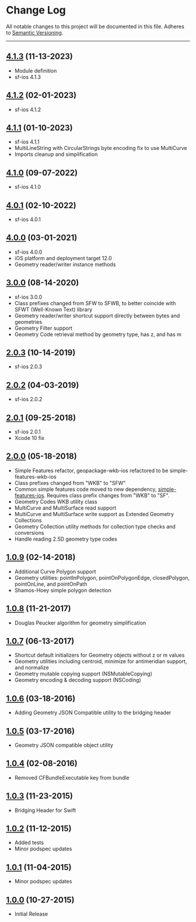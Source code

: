 # Change Log
All notable changes to this project will be documented in this file.
Adheres to [Semantic Versioning](http://semver.org/).

---

## [4.1.3](https://github.com/ngageoint/simple-features-wkb-ios/releases/tag/4.1.3) (11-13-2023)

* Module definition
* sf-ios 4.1.3

## [4.1.2](https://github.com/ngageoint/simple-features-wkb-ios/releases/tag/4.1.2) (02-01-2023)

* sf-ios 4.1.2

## [4.1.1](https://github.com/ngageoint/simple-features-wkb-ios/releases/tag/4.1.1) (01-10-2023)

* sf-ios 4.1.1
* MultiLineString with CircularStrings byte encoding fix to use MultiCurve
* Imports cleanup and simplification

## [4.1.0](https://github.com/ngageoint/simple-features-wkb-ios/releases/tag/4.1.0) (09-07-2022)

* sf-ios 4.1.0

## [4.0.1](https://github.com/ngageoint/simple-features-wkb-ios/releases/tag/4.0.1) (02-10-2022)

* sf-ios 4.0.1

## [4.0.0](https://github.com/ngageoint/simple-features-wkb-ios/releases/tag/4.0.0) (03-01-2021)

* sf-ios 4.0.0
* iOS platform and deployment target 12.0
* Geometry reader/writer instance methods

## [3.0.0](https://github.com/ngageoint/simple-features-wkb-ios/releases/tag/3.0.0) (08-14-2020)

* sf-ios 3.0.0
* Class prefixes changed from SFW to SFWB, to better coincide with SFWT (Well-Known Text) library
* Geometry reader/writer shortcut support directly between bytes and geometries
* Geometry Filter support
* Geometry Code retrieval method by geometry type, has z, and has m

## [2.0.3](https://github.com/ngageoint/simple-features-wkb-ios/releases/tag/2.0.3) (10-14-2019)

* sf-ios 2.0.3

## [2.0.2](https://github.com/ngageoint/simple-features-wkb-ios/releases/tag/2.0.2) (04-03-2019)

* sf-ios 2.0.2

## [2.0.1](https://github.com/ngageoint/simple-features-wkb-ios/releases/tag/2.0.1) (09-25-2018)

* sf-ios 2.0.1
* Xcode 10 fix

## [2.0.0](https://github.com/ngageoint/simple-features-wkb-ios/releases/tag/2.0.0) (05-18-2018)

* Simple Features refactor, geopackage-wkb-ios refactored to be simple-features-wkb-ios
* Class prefixes changed from "WKB" to "SFW"
* Common simple features code moved to new dependency, [simple-features-ios](https://github.com/ngageoint/simple-features-ios). Requires class prefix changes from "WKB" to "SF".
* Geometry Codes WKB utility class
* MultiCurve and MultiSurface read support
* MultiCurve and MultiSurface write support as Extended Geometry Collections
* Geometry Collection utility methods for collection type checks and conversions
* Handle reading 2.5D geometry type codes

## [1.0.9](https://github.com/ngageoint/geopackage-wkb-ios/releases/tag/1.0.9) (02-14-2018)

* Additional Curve Polygon support
* Geometry utilities: pointInPolygon, pointOnPolygonEdge, closedPolygon, pointOnLine, and pointOnPath
* Shamos-Hoey simple polygon detection

## [1.0.8](https://github.com/ngageoint/geopackage-wkb-ios/releases/tag/1.0.8) (11-21-2017)

* Douglas Peucker algorithm for geometry simplification

## [1.0.7](https://github.com/ngageoint/geopackage-wkb-ios/releases/tag/1.0.7) (06-13-2017)

* Shortcut default initializers for Geometry objects without z or m values
* Geometry utilities including centroid, minimize for antimeridian support, and normalize
* Geometry mutable copying support (NSMutableCopying)
* Geometry encoding & decoding support (NSCoding)

## [1.0.6](https://github.com/ngageoint/geopackage-wkb-ios/releases/tag/1.0.6)  (03-18-2016)

* Adding Geometry JSON Compatible utility to the bridging header

## [1.0.5](https://github.com/ngageoint/geopackage-wkb-ios/releases/tag/1.0.5)  (03-17-2016)

* Geometry JSON compatible object utility

## [1.0.4](https://github.com/ngageoint/geopackage-wkb-ios/releases/tag/1.0.4)  (02-08-2016)

* Removed CFBundleExecutable key from bundle

## [1.0.3](https://github.com/ngageoint/geopackage-wkb-ios/releases/tag/1.0.3)  (11-23-2015)

* Bridging Header for Swift

## [1.0.2](https://github.com/ngageoint/geopackage-wkb-ios/releases/tag/1.0.2)  (11-12-2015)

* Added tests
* Minor podspec updates

## [1.0.1](https://github.com/ngageoint/geopackage-wkb-ios/releases/tag/1.0.1)  (11-04-2015)

* Minor podspec updates

## [1.0.0](https://github.com/ngageoint/geopackage-wkb-ios/releases/tag/1.0.0)  (10-27-2015)

* Initial Release
